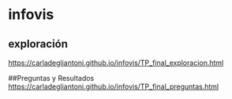 # infovis
## exploración
https://carladegliantoni.github.io/infovis/TP_final_exploracion.html

##Preguntas y Resultados
https://carladegliantoni.github.io/infovis/TP_final_preguntas.html
